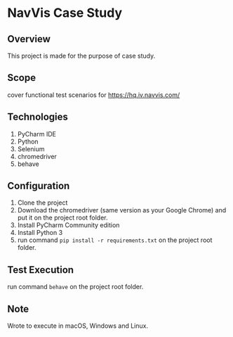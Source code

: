 # NavVis Case Study

Overview
---

This project is made for the purpose of case study.

Scope
----
cover functional test scenarios for https://hq.iv.navvis.com/ 

Technologies
----
1. PyCharm IDE
2. Python
3. Selenium
4. chromedriver
5. behave

Configuration
----
1. Clone the project
2. Download the chromedriver (same version as your Google Chrome) and put it on the project root folder.
3. Install PyCharm Community edition
4. Install Python 3
5. run command  `pip install -r requirements.txt` on the project root folder.

Test Execution
----
run command  `behave` on the project root folder.

Note
----
Wrote to execute in macOS, Windows and Linux.